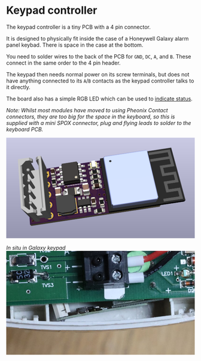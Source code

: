 # Keypad controller

The keypad controller is a tiny PCB with a 4 pin connector.

It is designed to physically fit inside the case of a Honeywell Galaxy alarm panel keybad. There is space in the case at the bottom.

You need to solder wires to the back of the PCB for `GND`, `DC`, `A`, and `B`. These connect in the same order to the 4 pin header.

The keypad then needs normal power on its screw terminals, but does not have anything connected to its `A`/`B` contacts as the keypad controller talks to it directly.

The board also has a simple RGB LED which can be used to [indicate status](Tech-LED.md).

*Note: Whilst most modules have moved to using Pheonix Contact connectors, they are too big for the space in the keyboard, so this is supplied with a mini SPOX connector, plug and flying leads to solder to the keyboard PCB.*

![Keypad2](Keypad2.png)

*In situ in Galaxy keypad*
![Galaxy](Galaxy.png)
